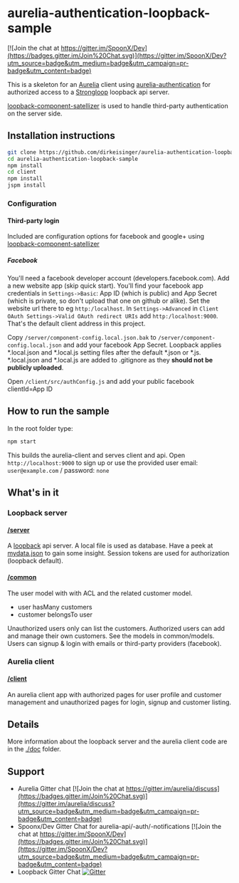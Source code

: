 # aurelia-authentication-loopback-sample

[![Join the chat at https://gitter.im/SpoonX/Dev](https://badges.gitter.im/Join%20Chat.svg)](https://gitter.im/SpoonX/Dev?utm_source=badge&utm_medium=badge&utm_campaign=pr-badge&utm_content=badge)

This is a skeleton for an [Aurelia](http://aurelia.io/) client using [aurelia-authentication](https://github.com/SpoonX/aurelia-authentication) for authorized access to a [Strongloop](http://loopback.io/) loopback api server.

[loopback-component-satellizer](https://www.npmjs.com/package/loopback-component-satellizer) is used to handle third-party authentication on the server side.

## Installation instructions

```sh
git clone https://github.com/dirkeisinger/aurelia-authentication-loopback-sample
cd aurelia-authentication-loopback-sample
npm install
cd client
npm install
jspm install
```

### Configuration

#### Third-party login

Included are configuration options for facebook and google+ using [loopback-component-satellizer](https://www.npmjs.com/package/loopback-component-satellizer)

##### Facebook

You'll need a facebook developer account (developers.facebook.com). Add a new website app (skip quick start).
You'll find your facebook app credentials in `Settings->Basic`: App ID (which is public) and App Secret (which is private, so don't upload that one on github or alike). Set the website url there to eg `http:/localhost`. In `Settings->Advanced` in `Client OAuth Settings->Valid OAuth redirect URIs` add `http:/localhost:9000`. That's the default client address in this project.

Copy `/server/component-config.local.json.bak` to `/server/component-config.local.json` and add your facebook App Secret. Loopback applies *.local.json and *.local.js setting files after the default *.json or *.js. *.local.json and *.local.js are added to .gitignore as they **should not be publicly uploaded**.

Open `/client/src/authConfig.js` and add your public facebook clientId=App ID

## How to run the sample

In the root folder type:

```sh
npm start
```

This builds the aurelia-client and serves client and api. Open `http://localhost:9000` to sign up or use the provided user email: `user@example.com` / password: `none`

## What's in it

### Loopback server

#### [/server](/server)

A [loopback](https://docs.strongloop.com/display/public/LB/LoopBack) api server. A local file is used as database. Have a peek at [mydata.json](mydata.json) to gain some insight. Session tokens are used for authorization (loopback default).

#### [/common](/common)

The user model with with ACL and the related customer model.

- user hasMany customers
- customer belongsTo user

Unauthorized users only can list the customers. Authorized users can add and manage their own customers. See the models in common/models.
Users can signup & login with emails or third-party providers (facebook).

### Aurelia client

#### [/client](/client)

An aurelia client app with authorized pages for user profile and customer management and unauthorized pages for login, signup and customer listing.

## Details

More information about the loopback server and the aurelia client code are in the [./doc](./doc) folder.

## Support

- Aurelia Gitter chat [![Join the chat at https://gitter.im/aurelia/discuss](https://badges.gitter.im/Join%20Chat.svg)](https://gitter.im/aurelia/discuss?utm_source=badge&utm_medium=badge&utm_campaign=pr-badge&utm_content=badge)
- Spoonx/Dev Gitter Chat for aurelia-api/-auth/-notifications [![Join the chat at https://gitter.im/SpoonX/Dev](https://badges.gitter.im/Join%20Chat.svg)](https://gitter.im/SpoonX/Dev?utm_source=badge&utm_medium=badge&utm_campaign=pr-badge&utm_content=badge)
- Loopback Gitter Chat [![Gitter](https://badges.gitter.im/Join%20Chat.svg)](https://gitter.im/strongloop/loopback?utm_source=badge&utm_medium=badge&utm_campaign=pr-badge&utm_content=badge)
